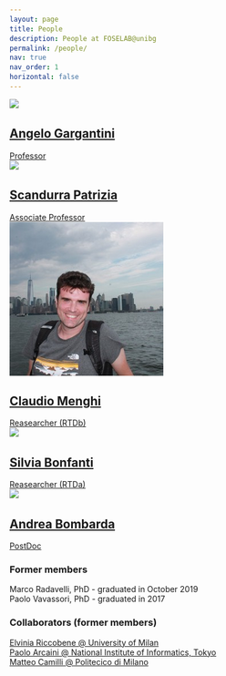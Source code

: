 ```yaml
---
layout: page
title: People
description: People at FOSELAB@unibg
permalink: /people/
nav: true
nav_order: 1
horizontal: false
---
```


<div class="people">
 <div class="grid">
  <div class="grid-item">
  <a href="https://cs.unibg.it/gargantini/">
     <div class="card hoverable">
	    <img src="http://cs.unibg.it/gargantini/images/AGargantini.jpg">
        <div class="card-body">
          <h2 class="card-title">Angelo Gargantini</h2>
          Professor
        </div>
     </div> </a>
  </div>
  <div class="grid-item">
  <a href="https://cs.unibg.it/scandurra/">
     <div class="card hoverable">
	    <img src="https://cs.unibg.it/scandurra/images/hi.JPG">
        <div class="card-body">
          <h2 class="card-title">Scandurra Patrizia</h2>
          Associate Professor
        </div>
     </div> </a>
  </div>   
  <div class="grid-item">
   <a href="https://claudiomenghi.github.io/">
      <div class="card hoverable">
         <img src="/assets/img/claudio.jpeg">
         <div class="card-body">
            <h2 class="card-title">Claudio Menghi</h2>
            Reasearcher (RTDb)
         </div>
      </div> </a>
      </div> 
   </div>
</div>
<div class="people">
<div class="grid">
  <div class="grid-item">
  <a href="https://cs.unibg.it/bonfanti/">
     <div class="card hoverable">
	    <img src="https://cs.unibg.it/bonfanti/MyPhoto.jpg">
        <div class="card-body">
          <h2 class="card-title">Silvia Bonfanti</h2>
          Reasearcher (RTDa)
        </div>
     </div> </a>
   </div>
  <div class="grid-item">
  <a href="https://cs.unibg.it/bombarda/">
     <div class="card hoverable">
	    <img src="https://cs.unibg.it/bombarda/assets/images/about.jpg">
        <div class="card-body">
          <h2 class="card-title">Andrea Bombarda</h2>
          PostDoc
        </div>
     </div> </a>
  </div>
</div></div>

### Former members
<div class="people">Marco Radavelli, PhD - graduated in October 2019</div>
<div class="people">Paolo Vavassori, PhD - graduated in 2017</div>

### Collaborators (former members)
<div class="people"><a href="https://riccobene.di.unimi.it/">Elvinia Riccobene @ University of Milan</a></div>
<div class="people"><a href="https://group-mmm.org/~arcaini/">Paolo Arcaini @ National Institute of Informatics, Tokyo</a></div>
<div class="people"><a href="https://matteocamilli.github.io/">Matteo Camilli @ Politecico di Milano</a></div>





